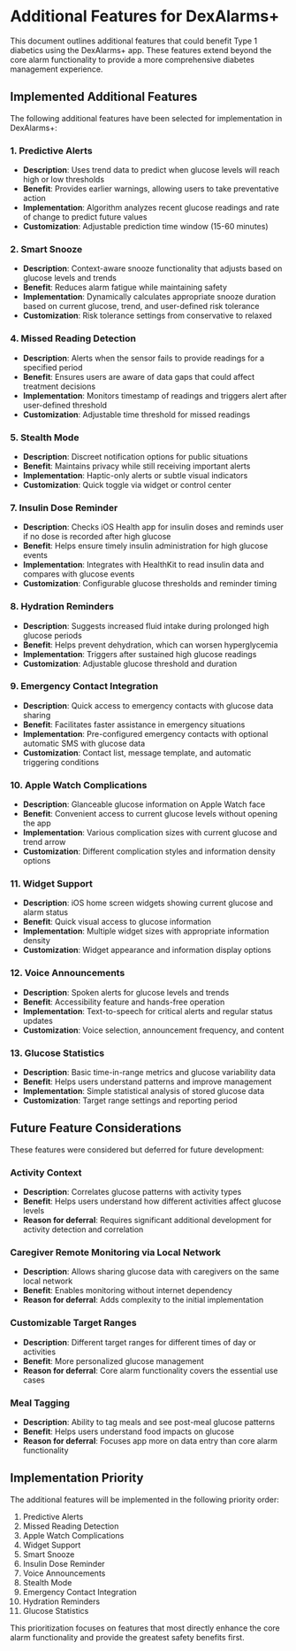 # Additional Features for DexAlarms+

This document outlines additional features that could benefit Type 1 diabetics using the DexAlarms+ app. These features extend beyond the core alarm functionality to provide a more comprehensive diabetes management experience.

## Implemented Additional Features

The following additional features have been selected for implementation in DexAlarms+:

### 1. Predictive Alerts
- **Description**: Uses trend data to predict when glucose levels will reach high or low thresholds
- **Benefit**: Provides earlier warnings, allowing users to take preventative action
- **Implementation**: Algorithm analyzes recent glucose readings and rate of change to predict future values
- **Customization**: Adjustable prediction time window (15-60 minutes)

### 2. Smart Snooze
- **Description**: Context-aware snooze functionality that adjusts based on glucose levels and trends
- **Benefit**: Reduces alarm fatigue while maintaining safety
- **Implementation**: Dynamically calculates appropriate snooze duration based on current glucose, trend, and user-defined risk tolerance
- **Customization**: Risk tolerance settings from conservative to relaxed

### 4. Missed Reading Detection
- **Description**: Alerts when the sensor fails to provide readings for a specified period
- **Benefit**: Ensures users are aware of data gaps that could affect treatment decisions
- **Implementation**: Monitors timestamp of readings and triggers alert after user-defined threshold
- **Customization**: Adjustable time threshold for missed readings

### 5. Stealth Mode
- **Description**: Discreet notification options for public situations
- **Benefit**: Maintains privacy while still receiving important alerts
- **Implementation**: Haptic-only alerts or subtle visual indicators
- **Customization**: Quick toggle via widget or control center

### 7. Insulin Dose Reminder
- **Description**: Checks iOS Health app for insulin doses and reminds user if no dose is recorded after high glucose
- **Benefit**: Helps ensure timely insulin administration for high glucose events
- **Implementation**: Integrates with HealthKit to read insulin data and compares with glucose events
- **Customization**: Configurable glucose thresholds and reminder timing

### 8. Hydration Reminders
- **Description**: Suggests increased fluid intake during prolonged high glucose periods
- **Benefit**: Helps prevent dehydration, which can worsen hyperglycemia
- **Implementation**: Triggers after sustained high glucose readings
- **Customization**: Adjustable glucose threshold and duration

### 9. Emergency Contact Integration
- **Description**: Quick access to emergency contacts with glucose data sharing
- **Benefit**: Facilitates faster assistance in emergency situations
- **Implementation**: Pre-configured emergency contacts with optional automatic SMS with glucose data
- **Customization**: Contact list, message template, and automatic triggering conditions

### 10. Apple Watch Complications
- **Description**: Glanceable glucose information on Apple Watch face
- **Benefit**: Convenient access to current glucose levels without opening the app
- **Implementation**: Various complication sizes with current glucose and trend arrow
- **Customization**: Different complication styles and information density options

### 11. Widget Support
- **Description**: iOS home screen widgets showing current glucose and alarm status
- **Benefit**: Quick visual access to glucose information
- **Implementation**: Multiple widget sizes with appropriate information density
- **Customization**: Widget appearance and information display options

### 12. Voice Announcements
- **Description**: Spoken alerts for glucose levels and trends
- **Benefit**: Accessibility feature and hands-free operation
- **Implementation**: Text-to-speech for critical alerts and regular status updates
- **Customization**: Voice selection, announcement frequency, and content

### 13. Glucose Statistics
- **Description**: Basic time-in-range metrics and glucose variability data
- **Benefit**: Helps users understand patterns and improve management
- **Implementation**: Simple statistical analysis of stored glucose data
- **Customization**: Target range settings and reporting period

## Future Feature Considerations

These features were considered but deferred for future development:

### Activity Context
- **Description**: Correlates glucose patterns with activity types
- **Benefit**: Helps users understand how different activities affect glucose levels
- **Reason for deferral**: Requires significant additional development for activity detection and correlation

### Caregiver Remote Monitoring via Local Network
- **Description**: Allows sharing glucose data with caregivers on the same local network
- **Benefit**: Enables monitoring without internet dependency
- **Reason for deferral**: Adds complexity to the initial implementation

### Customizable Target Ranges
- **Description**: Different target ranges for different times of day or activities
- **Benefit**: More personalized glucose management
- **Reason for deferral**: Core alarm functionality covers the essential use cases

### Meal Tagging
- **Description**: Ability to tag meals and see post-meal glucose patterns
- **Benefit**: Helps users understand food impacts on glucose
- **Reason for deferral**: Focuses app more on data entry than core alarm functionality

## Implementation Priority

The additional features will be implemented in the following priority order:

1. Predictive Alerts
2. Missed Reading Detection
3. Apple Watch Complications
4. Widget Support
5. Smart Snooze
6. Insulin Dose Reminder
7. Voice Announcements
8. Stealth Mode
9. Emergency Contact Integration
10. Hydration Reminders
11. Glucose Statistics

This prioritization focuses on features that most directly enhance the core alarm functionality and provide the greatest safety benefits first.
